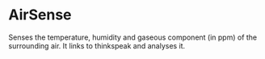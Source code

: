 # AirSense
Senses the temperature, humidity and gaseous component (in ppm) of the surrounding air. It links to thinkspeak and analyses it. 
